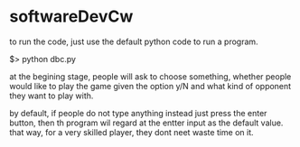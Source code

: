 # softwareDevCw

to run the code, just use the default python code to run a program.

$> python dbc.py

at the begining stage, people will ask to choose something,  whether people would like to play the game given the option y/N and what kind of opponent they want to play with.

by default, if people do not type anything instead just press the enter button, then th program wil regard at the entter input as the default value. that way, for a very skilled player, they dont neet waste time on it.

